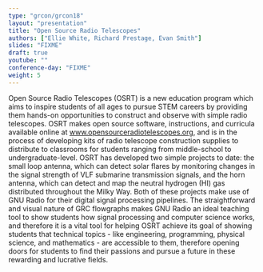 ```yaml
---
type: "grcon/grcon18"
layout: "presentation"
title: "Open Source Radio Telescopes"
authors: ["Ellie White, Richard Prestage, Evan Smith"]
slides: "FIXME"
draft: true
youtube: ""
conference-day: "FIXME"
weight: 5
---
```

Open Source Radio Telescopes (OSRT) is a new education program which aims to inspire students of all ages to pursue STEM careers by providing them hands-on opportunities to construct and observe with simple radio telescopes. OSRT makes open source software, instructions, and curricula available online at www.opensourceradiotelescopes.org, and is in the process of developing kits of radio telescope construction supplies to distribute to classrooms for students ranging from middle-school to undergraduate-level. OSRT has developed two simple projects to date: the small loop antenna, which can detect solar flares by monitoring changes in the signal strength of VLF submarine transmission signals, and the horn antenna, which can detect and map the neutral hydrogen (HI) gas distributed throughout the Milky Way. Both of these projects make use of GNU Radio for their digital signal processing pipelines. The straightforward and visual nature of GRC flowgraphs makes GNU Radio an ideal teaching tool to show students how signal processing and computer science works, and therefore it is a vital tool for helping OSRT achieve its goal of showing students that technical topics - like engineering, programming, physical science, and mathematics - are accessible to them, therefore opening doors for students to find their passions and pursue a future in these rewarding and lucrative fields.
